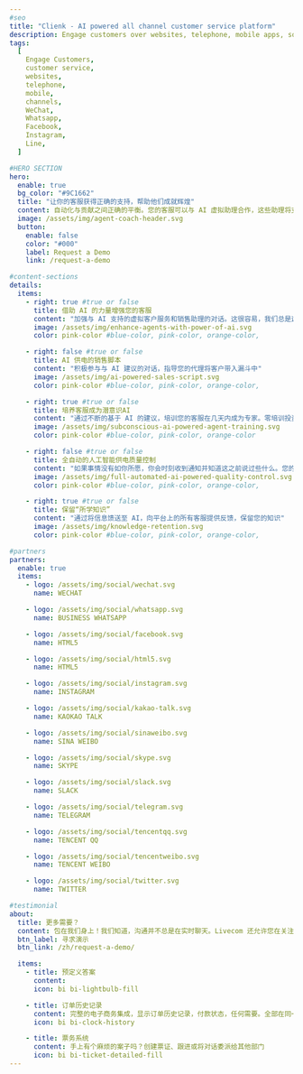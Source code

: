 ```yaml
---
#seo
title: "Clienk - AI powered all channel customer service platform"
description: Engage customers over websites, telephone, mobile apps, social media channels like WeChat, Whatsapp, Facebook, Instagram and many other popular messaging apps.
tags:
  [
    Engage Customers,
    customer service,
    websites,
    telephone,
    mobile,
    channels,
    WeChat,
    Whatsapp,
    Facebook,
    Instagram,
    Line,
  ]

#HERO SECTION
hero:
  enable: true
  bg_color: "#9C1662"
  title: "让你的客服获得正确的支持，帮助他们成就辉煌"
  content: 自动化与贡献之间正确的平衡。您的客服可以与 AI 虚拟助理合作，这些助理将支持他们成为客户服务的英雄
  image: /assets/img/agent-coach-header.svg
  button:
    enable: false
    color: "#000"
    label: Request a Demo
    link: /request-a-demo

#content-sections
details:
  items:
    - right: true #true or false
      title: 借助 AI 的力量增强您的客服
      content: "加强与 AI 支持的虚拟客户服务和销售助理的对话。这很容易，我们总是这样做！"
      image: /assets/img/enhance-agents-with-power-of-ai.svg
      color: pink-color #blue-color, pink-color, orange-color,

    - right: false #true or false
      title: AI 供电的销售脚本
      content: "积极参与与 AI 建议的对话，指导您的代理将客户带入漏斗中"
      image: /assets/img/ai-powered-sales-script.svg
      color: pink-color #blue-color, pink-color, orange-color,

    - right: true #true or false
      title: 培养客服成为潜意识AI
      content: "通过不断的基于 AI 的建议，培训您的客服在几天内成为专家。零培训投资，最大效果！"
      image: /assets/img/subconscious-ai-powered-agent-training.svg
      color: pink-color #blue-color, pink-color, orange-color

    - right: false #true or false
      title: 全自动的人工智能供电质量控制
      content: "如果事情没有如你所愿，你会时刻收到通知并知道这之前说过些什么。您的品牌色调岌岌可危，不要让这成为一种风险"
      image: /assets/img/full-automated-ai-powered-quality-control.svg
      color: pink-color #blue-color, pink-color, orange-color,

    - right: true #true or false
      title: 保留“所学知识”
      content: "通过将信息馈送至 AI，向平台上的所有客服提供反馈，保留您的知识"
      image: /assets/img/knowledge-retention.svg
      color: pink-color #blue-color, pink-color, orange-color,

#partners
partners:
  enable: true
  items:
    - logo: /assets/img/social/wechat.svg
      name: WECHAT

    - logo: /assets/img/social/whatsapp.svg
      name: BUSINESS WHATSAPP

    - logo: /assets/img/social/facebook.svg
      name: HTML5

    - logo: /assets/img/social/html5.svg
      name: HTML5

    - logo: /assets/img/social/instagram.svg
      name: INSTAGRAM

    - logo: /assets/img/social/kakao-talk.svg
      name: KAOKAO TALK

    - logo: /assets/img/social/sinaweibo.svg
      name: SINA WEIBO

    - logo: /assets/img/social/skype.svg
      name: SKYPE

    - logo: /assets/img/social/slack.svg
      name: SLACK

    - logo: /assets/img/social/telegram.svg
      name: TELEGRAM

    - logo: /assets/img/social/tencentqq.svg
      name: TENCENT QQ

    - logo: /assets/img/social/tencentweibo.svg
      name: TENCENT WEIBO

    - logo: /assets/img/social/twitter.svg
      name: TWITTER

#testimonial
about:
  title: 更多需要？
  content: 包在我们身上！我们知道，沟通并不总是在实时聊天。Livecom 还允许您在关注您社交媒体评论的同时，无需使用任何其他工具的情况下，询问您客户的反馈
  btn_label: 寻求演示
  btn_link: /zh/request-a-demo/

  items:
    - title: 预定义答案
      content:
      icon: bi bi-lightbulb-fill

    - title: 订单历史记录
      content: 完整的电子商务集成，显示订单历史记录，付款状态，任何需要。全部在同一屏幕上
      icon: bi bi-clock-history

    - title: 票务系统
      content: 手上有个麻烦的案子吗？创建票证、跟进或将对话委派给其他部门
      icon: bi bi-ticket-detailed-fill
---
```

